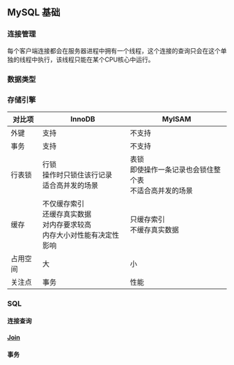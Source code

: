 ## MySQL 基础

### 连接管理

每个客户端连接都会在服务器进程中拥有一个线程，这个连接的查询只会在这个单独的线程中执行，该线程只能在某个CPU核心中运行。

### 数据类型

### 存储引擎

| 对比项   | InnoDB                                                       | MyISAM                                                       |
| -------- | ------------------------------------------------------------ | ------------------------------------------------------------ |
| 外键     | 支持                                                         | 不支持                                                       |
| 事务     | 支持                                                         | 不支持                                                       |
| 行表锁   | 行锁<br>操作时只锁住该行记录<br>适合高并发的场景             | 表锁<br>即使操作一条记录也会锁住整个表<br>不适合高并发的场景 |
| 缓存     | 不仅缓存索引<br>还缓存真实数据<br>对内存要求较高<br>内存大小对性能有决定性影响 | 只缓存索引<br>不缓存真实数据                                 |
| 占用空间 | 大                                                           | 小                                                           |
| 关注点   | 事务                                                         | 性能                                                         |

### SQL

#### 连接查询

#### [Join](join.md)

#### 事务

